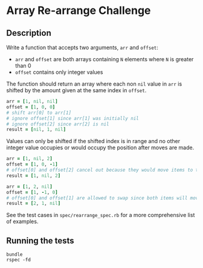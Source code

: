 # Array Re-arrange Challenge

## Description

Write a function that accepts two arguments, `arr` and `offset`:

- `arr` and `offset` are both arrays containing `N` elements where `N` is greater than 0
- `offset` contains only integer values

The function should return an array where each non `nil` value in `arr` is shifted by the amount given at the same index in `offset`.

```ruby
arr = [1, nil, nil]
offset = [1, 0, 0]
# shift arr[0] to arr[1]
# ignore offset[1] since arr[1] was initially nil
# ignore offset[2] since arr[2] is nil
result = [nil, 1, nil]
```

Values can only be shifted if the shifted index is in range and no other integer value occupies or would occupy the position after moves are made.

```ruby
arr = [1, nil, 2]
offset = [1, 0, -1]
# offset[0] and offset[2] cancel out because they would move items to the same index
result = [1, nil, 2]

arr = [1, 2, nil]
offset = [1, -1, 0]
# offset[0] and offset[1] are allowed to swap since both items will move
result = [2, 1, nil]

```

See the test cases in `spec/rearrange_spec.rb` for a more comprehensive list of examples.

## Running the tests

    bundle
    rspec -fd

